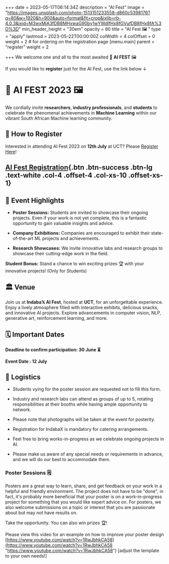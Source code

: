 +++
date = 2023-05-17T06:14:34Z
description = "AI Fest"
image = "https://images.unsplash.com/photo-1513151233558-d860c5398176?q=80&w=1920&h=900&auto=format&fit=crop&ixlib=rb-4.0.3&ixid=M3wxMjA3fDB8MHxwaG90by1wYWdlfHx8fGVufDB8fHx8fA%3D%3D"
min_header_height = "30em"
opacity = 80
title = "AI Fest 🖼️ "
type = "apply"
lastmod = 2023-05-22T00:00:00Z
colWidth = 4
colOffset = 0
weight = 2 # for ordering on the registration page
[menu.main]
parent = "register"
weight = 2

+++
We welcome one and all to the most awaited 🎤 **AI FEST** 🖼️   

If you would like to **register** just for the AI Fest, use the link below &darr;

<!--more-->

<!-- ![AI Fest](/images/ai-fest-poster.jpg ) -->

<!-- 
We welcome posters from students, booths or exhibitions from companies, showcasing research from research labs.  -->


# 🎤 **AI FEST 2023** 🖼️

We cordially invite **researchers**, **industry professionals**, and **students** to celebrate the phenomenal achievements in **Machine Learning** within our vibrant South African Machine learning community.

<!-- ![South Africa Flag](link_to_flag_image) -->

## 📝 How to Register 

Interested in attending AI Fest 2023 on **12th July** at UCT? Please [Register Here](https://forms.gle/gesnTxRnwQSPLL8Z9)!

<!-- below button is not clickable throughout same with abstract-->
## [AI Fest Registration](https://forms.gle/gesnTxRnwQSPLL8Z9){.btn .btn-success .btn-lg .text-white .col-4 .offset-4 .col-xs-10 .offset-xs-1}


## 🎉 Event Highlights

- **Poster Sessions:** Students are invited to showcase their ongoing projects. Even if your work is not yet complete, this is a fantastic opportunity to gain valuable insights and advice. 

- **Company Exhibitions:** Companies are encouraged to exhibit their state-of-the-art ML projects and achievements.

- **Research Showcases:** We invite innovative labs and research groups to showcase their cutting-edge work in the field.

**Student Bonus:** Stand a chance to win exciting prizes 🏆 with your innovative projects! (Only for Students)

## 🏛️ Venue

Join us at **Indaba𝕏 AI Fest**, hosted at **UCT**, for an unforgettable experience. Enjoy a lively atmosphere filled with interactive exhibits, delicious snacks, and innovative AI projects. Explore advancements in computer vision, NLP, generative art, reinforcement learning, and more.

##  🗓️ Important Dates 

**Deadline to confirm participation: 30 June ⏳**

**Event Date : 12 July**

## 🚀 Logistics

-  Students vying for the poster session are requested not to fill this form.

-  Industry and research labs can attend as groups of up to 5, rotating responsibilities at their booths while having ample opportunity to network.

-  Please note that photographs will be taken at the event for posterity.

-  Registration for IndabaX is mandatory for catering arrangements.

- Feel free to bring works-in-progress as we celebrate ongoing projects in AI.

- Please make us aware of any special needs or requirements in advance, and we will do our best to accommodate them.


### Poster Sessions  🗒️

Posters are a great way to learn, share, and get feedback on your work in a helpful and friendly environment.
The project does not have to be "done", in fact, it's probably more beneficial that your poster is on a work-in-progress project for something that you would like expert advice on.
For posters, we also welcome submissions on a topic or interest that you are passionate about but may not have results on.

Take the opportunity. You can also win prizes 🏆!

Please view this video for an example on how to improve your poster design [https://www.youtube.com/watch?v=1RwJbhkCA58](https://www.youtube.com/watch?v=1RwJbhkCA58 "https://www.youtube.com/watch?v=1RwJbhkCA58") \[adjust the template to your own needs!\]

